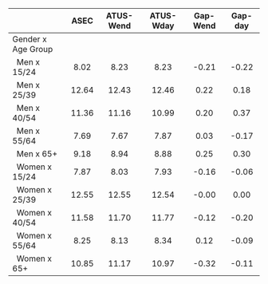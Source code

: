 
|                      |         ASEC |    ATUS-Wend |    ATUS-Wday |     Gap-Wend |      Gap-day |
| -------------------- | :----------: | :----------: | :----------: | :----------: | :----------: |
| Gender x Age Group   |              |              |              |              |              |
| &nbsp;&nbsp;Men x 15/24 |         8.02 |         8.23 |         8.23 |        -0.21 |        -0.22 |
| &nbsp;&nbsp;Men x 25/39 |        12.64 |        12.43 |        12.46 |         0.22 |         0.18 |
| &nbsp;&nbsp;Men x 40/54 |        11.36 |        11.16 |        10.99 |         0.20 |         0.37 |
| &nbsp;&nbsp;Men x 55/64 |         7.69 |         7.67 |         7.87 |         0.03 |        -0.17 |
| &nbsp;&nbsp;Men x 65+ |         9.18 |         8.94 |         8.88 |         0.25 |         0.30 |
| &nbsp;&nbsp;Women x 15/24 |         7.87 |         8.03 |         7.93 |        -0.16 |        -0.06 |
| &nbsp;&nbsp;Women x 25/39 |        12.55 |        12.55 |        12.54 |        -0.00 |         0.00 |
| &nbsp;&nbsp;Women x 40/54 |        11.58 |        11.70 |        11.77 |        -0.12 |        -0.20 |
| &nbsp;&nbsp;Women x 55/64 |         8.25 |         8.13 |         8.34 |         0.12 |        -0.09 |
| &nbsp;&nbsp;Women x 65+ |        10.85 |        11.17 |        10.97 |        -0.32 |        -0.11 |

